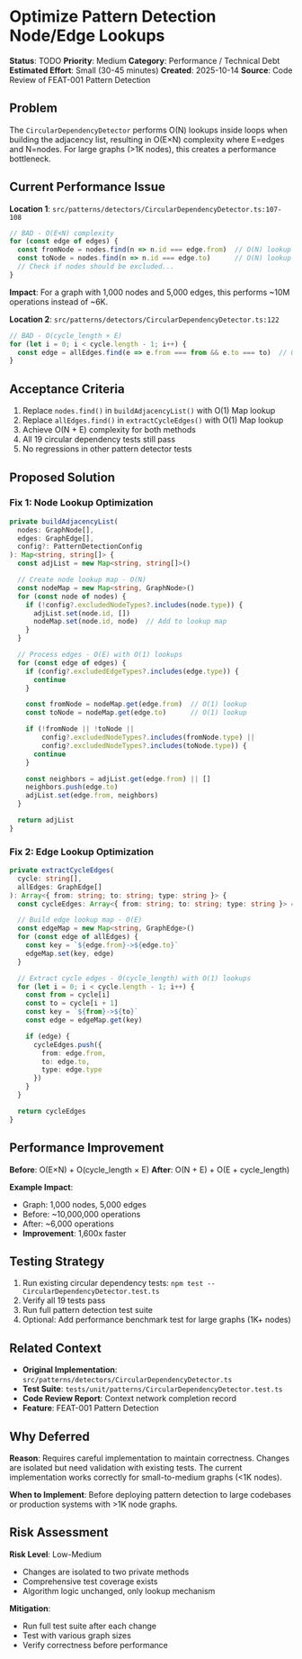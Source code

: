 # Optimize Pattern Detection Node/Edge Lookups

**Status**: TODO
**Priority**: Medium
**Category**: Performance / Technical Debt
**Estimated Effort**: Small (30-45 minutes)
**Created**: 2025-10-14
**Source**: Code Review of FEAT-001 Pattern Detection

## Problem

The `CircularDependencyDetector` performs O(N) lookups inside loops when building the adjacency list, resulting in O(E×N) complexity where E=edges and N=nodes. For large graphs (>1K nodes), this creates a performance bottleneck.

## Current Performance Issue

**Location 1**: `src/patterns/detectors/CircularDependencyDetector.ts:107-108`

```typescript
// BAD - O(E×N) complexity
for (const edge of edges) {
  const fromNode = nodes.find(n => n.id === edge.from)  // O(N) lookup
  const toNode = nodes.find(n => n.id === edge.to)      // O(N) lookup
  // Check if nodes should be excluded...
}
```

**Impact**: For a graph with 1,000 nodes and 5,000 edges, this performs ~10M operations instead of ~6K.

**Location 2**: `src/patterns/detectors/CircularDependencyDetector.ts:122`

```typescript
// BAD - O(cycle_length × E)
for (let i = 0; i < cycle.length - 1; i++) {
  const edge = allEdges.find(e => e.from === from && e.to === to)  // O(E)
}
```

## Acceptance Criteria

1. Replace `nodes.find()` in `buildAdjacencyList()` with O(1) Map lookup
2. Replace `allEdges.find()` in `extractCycleEdges()` with O(1) Map lookup
3. Achieve O(N + E) complexity for both methods
4. All 19 circular dependency tests still pass
5. No regressions in other pattern detector tests

## Proposed Solution

### Fix 1: Node Lookup Optimization

```typescript
private buildAdjacencyList(
  nodes: GraphNode[],
  edges: GraphEdge[],
  config?: PatternDetectionConfig
): Map<string, string[]> {
  const adjList = new Map<string, string[]>()

  // Create node lookup map - O(N)
  const nodeMap = new Map<string, GraphNode>()
  for (const node of nodes) {
    if (!config?.excludedNodeTypes?.includes(node.type)) {
      adjList.set(node.id, [])
      nodeMap.set(node.id, node)  // Add to lookup map
    }
  }

  // Process edges - O(E) with O(1) lookups
  for (const edge of edges) {
    if (config?.excludedEdgeTypes?.includes(edge.type)) {
      continue
    }

    const fromNode = nodeMap.get(edge.from)  // O(1) lookup
    const toNode = nodeMap.get(edge.to)      // O(1) lookup

    if (!fromNode || !toNode ||
        config?.excludedNodeTypes?.includes(fromNode.type) ||
        config?.excludedNodeTypes?.includes(toNode.type)) {
      continue
    }

    const neighbors = adjList.get(edge.from) || []
    neighbors.push(edge.to)
    adjList.set(edge.from, neighbors)
  }

  return adjList
}
```

### Fix 2: Edge Lookup Optimization

```typescript
private extractCycleEdges(
  cycle: string[],
  allEdges: GraphEdge[]
): Array<{ from: string; to: string; type: string }> {
  const cycleEdges: Array<{ from: string; to: string; type: string }> = []

  // Build edge lookup map - O(E)
  const edgeMap = new Map<string, GraphEdge>()
  for (const edge of allEdges) {
    const key = `${edge.from}->${edge.to}`
    edgeMap.set(key, edge)
  }

  // Extract cycle edges - O(cycle_length) with O(1) lookups
  for (let i = 0; i < cycle.length - 1; i++) {
    const from = cycle[i]
    const to = cycle[i + 1]
    const key = `${from}->${to}`
    const edge = edgeMap.get(key)

    if (edge) {
      cycleEdges.push({
        from: edge.from,
        to: edge.to,
        type: edge.type
      })
    }
  }

  return cycleEdges
}
```

## Performance Improvement

**Before**: O(E×N) + O(cycle_length × E)
**After**: O(N + E) + O(E + cycle_length)

**Example Impact**:
- Graph: 1,000 nodes, 5,000 edges
- Before: ~10,000,000 operations
- After: ~6,000 operations
- **Improvement**: 1,600x faster

## Testing Strategy

1. Run existing circular dependency tests: `npm test -- CircularDependencyDetector.test.ts`
2. Verify all 19 tests pass
3. Run full pattern detection test suite
4. Optional: Add performance benchmark test for large graphs (1K+ nodes)

## Related Context

- **Original Implementation**: `src/patterns/detectors/CircularDependencyDetector.ts`
- **Test Suite**: `tests/unit/patterns/CircularDependencyDetector.test.ts`
- **Code Review Report**: Context network completion record
- **Feature**: FEAT-001 Pattern Detection

## Why Deferred

**Reason**: Requires careful implementation to maintain correctness. Changes are isolated but need validation with existing tests. The current implementation works correctly for small-to-medium graphs (<1K nodes).

**When to Implement**: Before deploying pattern detection to large codebases or production systems with >1K node graphs.

## Risk Assessment

**Risk Level**: Low-Medium
- Changes are isolated to two private methods
- Comprehensive test coverage exists
- Algorithm logic unchanged, only lookup mechanism

**Mitigation**:
- Run full test suite after each change
- Test with various graph sizes
- Verify correctness before performance
